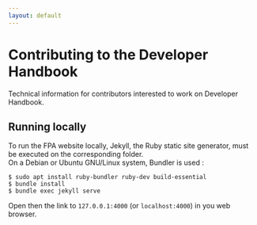 ```yaml
---
layout: default
---
```


# Contributing to the Developer Handbook

Technical information for contributors interested to work on Developer Handbook.

<!-- ## Structure TODO: add more content later -->

## Running locally

To run the FPA website locally, Jekyll, the Ruby static site generator, must be executed on the corresponding folder.\
On a Debian or Ubuntu GNU/Linux system, Bundler is used :

```
$ sudo apt install ruby-bundler ruby-dev build-essential
$ bundle install
$ bundle exec jekyll serve
```

Open then the link to `127.0.0.1:4000` (or `localhost:4000`) in you web browser.

<!-- ## Design guidelines TODO: add more content later -->

<!-- ## Ressources TODO: add more content later -->